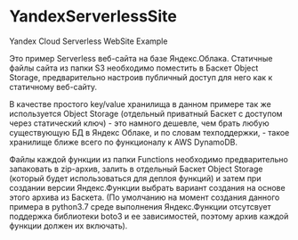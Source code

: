 # YandexServerlessSite
 Yandex Cloud Serverless WebSite Example
 
 Это пример Serverless веб-сайта на базе Яндекс.Облака.
 Статичные файлы сайта из папки S3 необходимо поместить в Баскет Object Storage, предварительно настроив публичный доступ для него как к статичному веб-сайту.
 
 В качестве простого key/value хранилища в данном примере так же используется Object Storage (отдельный приватный Баскет с доступом через статический ключ) - это намного дешевле, чем брать любую существующую БД в Яндекс Облаке, и по словам техподдержки, - такое хранилище ближе всего по функционалу к AWS DynamoDB.
 
 Файлы каждой функции из папки Functions необходимо предварительно запаковать в zip-архив, залить в отдельный Баскет Object Storage (который будет использоваться для деплоя функций) и затем при создании версии Яндекс.Функции выбрать вариант создания на основе этого архива из Баскета. (По умолчанию на момент создания данного примера в python3.7 среде выполнения Яндекс.Функции отсутсвует поддержка библиотеки boto3 и ее зависимостей, поэтому архив каждой функции должен их включать).
